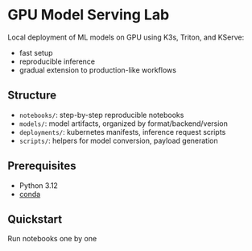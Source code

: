 # GPU Model Serving Lab

Local deployment of ML models on GPU using K3s, Triton, and KServe:
- fast setup
- reproducible inference
- gradual extension to production-like workflows

## Structure

- `notebooks/`: step-by-step reproducible notebooks
- `models/`: model artifacts, organized by format/backend/version
- `deployments/`: kubernetes manifests, inference request scripts
- `scripts/`: helpers for model conversion, payload generation<!--, benchmarking -->
<!-- - `outputs/`: logs, metrics, screenshots, inference results -->


## Prerequisites

- Python 3.12 
- [conda](https://docs.conda.io/en/latest/miniconda.html)

## Quickstart

Run notebooks one by one